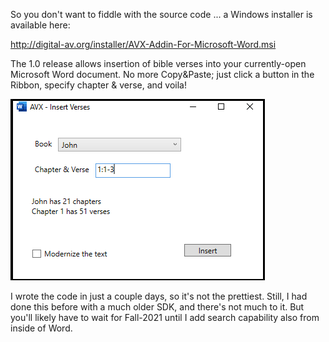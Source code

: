 So you don't want to fiddle with the source code ... a Windows installer is available here:

http://digital-av.org/installer/AVX-Addin-For-Microsoft-Word.msi

The 1.0 release allows insertion of bible verses into your currently-open Microsoft Word document. No more Copy&Paste; just click a button in the Ribbon, specify chapter & verse, and voila!



![image-20210506222500439](AVXAddin.png)



I wrote the code in just a couple days, so it's not the prettiest.  Still, I had done this before with a much older SDK, and there's not much to it.  But you'll likely have to wait for Fall-2021 until I add search capability also from inside of Word.